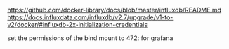 https://github.com/docker-library/docs/blob/master/influxdb/README.md
https://docs.influxdata.com/influxdb/v2.7/upgrade/v1-to-v2/docker/#influxdb-2x-initialization-credentials

set the permissions of the bind mount to 472: for grafana
